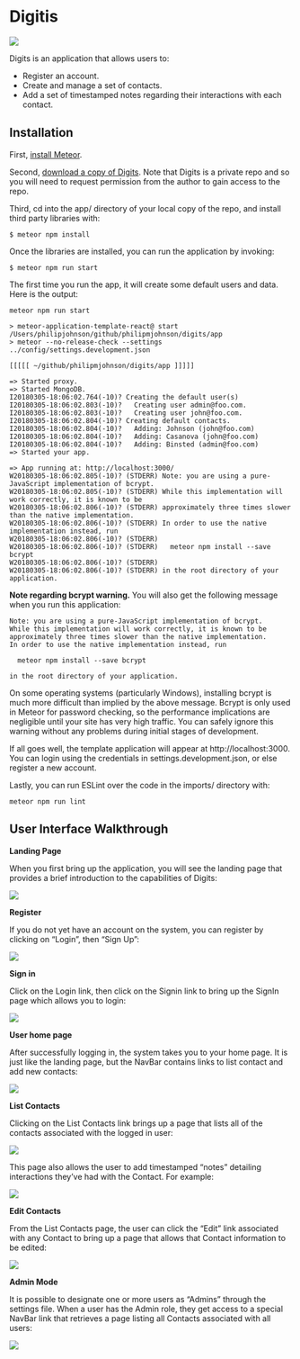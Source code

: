 # Digitis 

<img src="doc/Landing.png">

Digits is an application that allows users to: 

  * Register an account.
  * Create and manage a set of contacts.
  * Add a set of timestamped notes regarding their interactions with each contact.


## Installation

First, [install Meteor](https://www.meteor.com/install).

Second, [download a copy of Digits](https://jicaartagena.github.io/digits/). Note that Digits is a private repo and so you will need to request permission from the author to gain access to the repo.

Third, cd into the app/ directory of your local copy of the repo, and install third party libraries with:

```
$ meteor npm install
```

Once the libraries are installed, you can run the application by invoking:

```
$ meteor npm run start
```

The first time you run the app, it will create some default users and data. Here is the output:

```
meteor npm run start

> meteor-application-template-react@ start /Users/philipjohnson/github/philipmjohnson/digits/app
> meteor --no-release-check --settings ../config/settings.development.json

[[[[[ ~/github/philipmjohnson/digits/app ]]]]]

=> Started proxy.                             
=> Started MongoDB.                           
I20180305-18:06:02.764(-10)? Creating the default user(s)
I20180305-18:06:02.803(-10)?   Creating user admin@foo.com.
I20180305-18:06:02.803(-10)?   Creating user john@foo.com.
I20180305-18:06:02.804(-10)? Creating default contacts.
I20180305-18:06:02.804(-10)?   Adding: Johnson (john@foo.com)
I20180305-18:06:02.804(-10)?   Adding: Casanova (john@foo.com)
I20180305-18:06:02.804(-10)?   Adding: Binsted (admin@foo.com)
=> Started your app.

=> App running at: http://localhost:3000/
W20180305-18:06:02.805(-10)? (STDERR) Note: you are using a pure-JavaScript implementation of bcrypt.
W20180305-18:06:02.805(-10)? (STDERR) While this implementation will work correctly, it is known to be
W20180305-18:06:02.806(-10)? (STDERR) approximately three times slower than the native implementation.
W20180305-18:06:02.806(-10)? (STDERR) In order to use the native implementation instead, run
W20180305-18:06:02.806(-10)? (STDERR) 
W20180305-18:06:02.806(-10)? (STDERR)   meteor npm install --save bcrypt
W20180305-18:06:02.806(-10)? (STDERR) 
W20180305-18:06:02.806(-10)? (STDERR) in the root directory of your application.
```
**Note regarding bcrypt warning.** You will also get the following message when you run this application:

```
Note: you are using a pure-JavaScript implementation of bcrypt.
While this implementation will work correctly, it is known to be
approximately three times slower than the native implementation.
In order to use the native implementation instead, run

  meteor npm install --save bcrypt

in the root directory of your application.
```
On some operating systems (particularly Windows), installing bcrypt is much more difficult than implied by the above message. Bcrypt is only used in Meteor for password checking, so the performance implications are negligible until your site has very high traffic. You can safely ignore this warning without any problems during initial stages of development.

If all goes well, the template application will appear at http://localhost:3000. You can login using the credentials in settings.development.json, or else register a new account.

Lastly, you can run ESLint over the code in the imports/ directory with:

```
meteor npm run lint
```

## User Interface Walkthrough
**Landing Page**

When you first bring up the application, you will see the landing page that provides a brief introduction to the capabilities of Digits:

<img src="doc/Landing.png">

**Register**

If you do not yet have an account on the system, you can register by clicking on “Login”, then “Sign Up”:

<img src="doc/Register.png">

**Sign in**

Click on the Login link, then click on the Signin link to bring up the SignIn page which allows you to login:

<img src="doc/Login.png">

**User home page**

After successfully logging in, the system takes you to your home page. It is just like the landing page, but the NavBar contains links to list contact and add new contacts:

<img src="doc/Landing.png">

**List Contacts**

Clicking on the List Contacts link brings up a page that lists all of the contacts associated with the logged in user:

<img src="doc/ListContact.png">

This page also allows the user to add timestamped “notes” detailing interactions they’ve had with the Contact. For example:

<img src="doc/ListContact2.png">

**Edit Contacts**

From the List Contacts page, the user can click the “Edit” link associated with any Contact to bring up a page that allows that Contact information to be edited:

<img src="doc/EditContact.png">

**Admin Mode**

It is possible to designate one or more users as “Admins” through the settings file. When a user has the Admin role, they get access to a special NavBar link that retrieves a page listing all Contacts associated with all users:

<img src="doc/Admin.png">